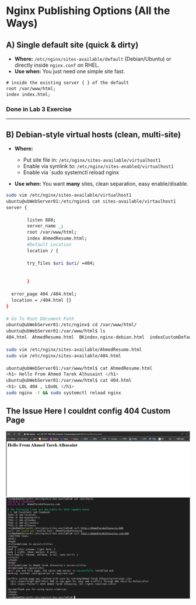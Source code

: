 
# Nginx Publishing Options (All the Ways)

## A) Single default site (quick & dirty)

* **Where:** `/etc/nginx/sites-available/default` (Debian/Ubuntu) or directly inside `nginx.conf` on RHEL.
* **Use when:** You just need one simple site fast.

```nginx
# inside the existing server { } of the default
root /var/www/html;
index index.html;
```
### Done in Lab 3 Exercise 
---

## B) Debian-style virtual hosts (clean, multi-site)

* **Where:**

  * Put site file in: `/etc/nginx/sites-available/virtualhost1`
  * Enable via symlink to: `/etc/nginx/sites-enabled/virtualhost1`
  * Enable via `sudo systemctl reload nginx
* **Use when:** You want **many** sites, clean separation, easy enable/disable.

```bash
sudo vim /etc/nginx/sites-available/virtualhost1 
ubuntu@ubWebServer01:/etc/nginx$ cat sites-available/virtaulhost1
server {

        listen 888;
        server_name _;
        root /var/www/html;
        index AhmedResume.html;
        #Default Location
        location / {

        try_files $uri $uri/ =404;


        }

  error_page 404 /404.html;   
  location = /404.html {}
}

# Go To Root DOcument Path 
ubuntu@ubWebServer01:/etc/nginx$ cd /var/www/html/
ubuntu@ubWebServer01:/var/www/html$ ls
404.html  AhmedResume.html  BKindex.nginx-debian.html  indexCustomDefaultPage.html

sudo vim /etc/nginx/sites-available/AhmedResume.html 
sudo vim /etc/nginx/sites-available/404.html 

ubuntu@ubWebServer01:/var/www/html$ cat AhmedResume.html
<h1> Hello From Ahmed Tarek Alhusaint </h1>
ubuntu@ubWebServer01:/var/www/html$ cat 404.html
<h1> LOL 404 , LOo0L </h1>
sudo nginx -t && sudo systemctl reload nginx

```


## The Issue Here I couldnt config 404 Custom Page
![MyVirtualHost1](../../Assets/MyVirtualHost1.png)
![Config Local Host File](../../Assets/ConfigLocalHost.png)

